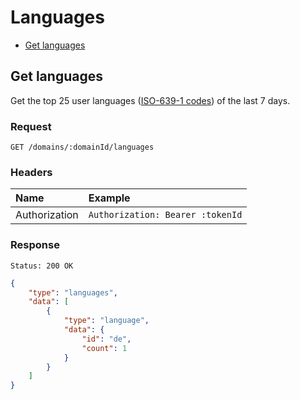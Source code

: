 # Languages

- [Get languages](#get-languages)

## Get languages

Get the top 25 user languages ([ISO-639-1 codes](https://en.wikipedia.org/wiki/List_of_ISO_639-1_codes)) of the last 7 days.

### Request

```
GET /domains/:domainId/languages
```

### Headers

| Name | Example |
|:-----------|:------------|
| Authorization | `Authorization: Bearer :tokenId` |

### Response

```
Status: 200 OK
```

```json
{
	"type": "languages",
	"data": [
		{
			"type": "language",
			"data": {
				"id": "de",
				"count": 1
			}
		}
	]
}
```